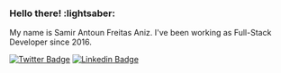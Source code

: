 ### Hello there! :lightsaber:

My name is Samir Antoun Freitas Aniz. I've been working as Full-Stack Developer since 2016.

[![Twitter Badge](https://img.shields.io/badge/-Twitter-1ca0f1?style=flat-square&labelColor=1ca0f1&logo=twitter&logoColor=white&link=https://twitter.com/SamirAniz)](https://twitter.com/SamirAniz)
[![Linkedin Badge](https://img.shields.io/badge/-LinkedIn-blue?style=flat-square&logo=Linkedin&logoColor=white&link=https://www.linkedin.com/in/samir-antoun-freitas-aniz/)](https://www.linkedin.com/in/samir-antoun-freitas-aniz/)
